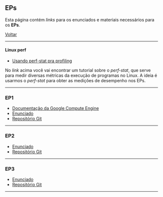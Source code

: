 ## EPs

Esta página contém *links* para os enunciados e materiais necessários para os
**EPs**.

[Voltar](./index.html)

---

#### Linux perf

- [Usando perf-stat pra profiling](https://perf.wiki.kernel.org/index.php/Tutorial#Counting_with_perf_stat)

No *link* acima você vai encontrar um tutorial sobre o *perf-stat*, que serve
para medir diversas métricas da execução de programas no Linux. A ideia é
usarmos o *perf-stat* para obter as medições de desempenho nos EPs.

---

### EP1

- [Documentação da Google Compute Engine](https://cloud.google.com/compute/docs/)
- [Enunciado](https://github.com/phrb/MAC5742-0219-EP1/raw/master/doc/enunciado_ep1.pdf)
- [Repositório Git](https://github.com/phrb/MAC5742-0219-EP1)

---

### EP2

- [Enunciado](https://github.com/phrb/MAC5742-0219-EP2/raw/master/doc/enunciado_ep2.pdf)
- [Repositório Git](https://github.com/phrb/MAC5742-0219-EP2)

---

### EP3

- [Enunciado](https://github.com/phrb/MAC5742-0219-EP3/raw/master/enunciado_ep3.pdf)
- [Repositório Git](https://github.com/phrb/MAC5742-0219-EP3)

---
